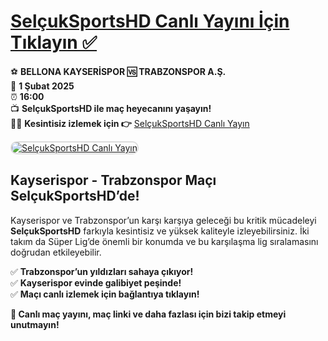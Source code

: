 # <a href="http://bit.ly/bosssportstv">SelçukSportsHD Canlı Yayını İçin Tıklayın ✅</a>  
⚽️ **BELLONA KAYSERİSPOR 🆚 TRABZONSPOR A.Ş.**  
📅 **1 Şubat 2025**  
⏰ **16:00**  
📺 **SelçukSportsHD ile maç heyecanını yaşayın!**  
🔴🔶 **Kesintisiz izlemek için 👉** <a href="http://bit.ly/bosssportstv">SelçukSportsHD Canlı Yayın</a>  

<a href="http://bit.ly/bosssportstv" title="SelçukSportsHD Canlı Yayın">  
    <img src="https://i.ibb.co/fz6XmD0p/kayserispor-trabzonspor-ilk-11ler-aciklandi.webp" alt="SelçukSportsHD Canlı Yayın" style="max-width: 100%; border: 2px solid #ddd; border-radius: 10px;">  
</a>  

## **Kayserispor - Trabzonspor Maçı SelçukSportsHD’de!**  
Kayserispor ve Trabzonspor’un karşı karşıya geleceği bu kritik mücadeleyi **SelçukSportsHD** farkıyla kesintisiz ve yüksek kaliteyle izleyebilirsiniz. İki takım da Süper Lig’de önemli bir konumda ve bu karşılaşma lig sıralamasını doğrudan etkileyebilir.  

✅ **Trabzonspor’un yıldızları sahaya çıkıyor!**  
✅ **Kayserispor evinde galibiyet peşinde!**  
✅ **Maçı canlı izlemek için bağlantıya tıklayın!**  

**📢 Canlı maç yayını, maç linki ve daha fazlası için bizi takip etmeyi unutmayın!**  
